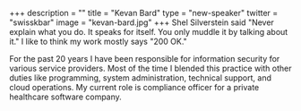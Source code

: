+++
description = ""
title = "Kevan Bard"
type = "new-speaker"
twitter = "swisskbar"
image = "kevan-bard.jpg"
+++
Shel Silverstein said "Never explain what you do. It speaks for itself. You only muddle it by talking about it." I like to think my work mostly says "200 OK."

For the past 20 years I have been responsible for information security for various service providers. Most of the time I blended this practice with other duties like programming, system administration, technical support, and cloud operations. My current role is compliance officer for a private healthcare software company.